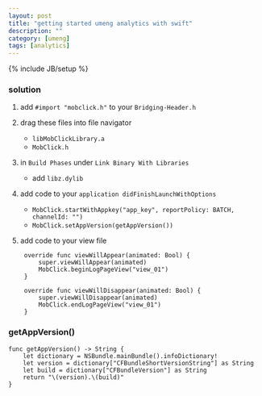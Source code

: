 ```yaml
---
layout: post
title: "getting started umeng analytics with swift"
description: ""
category: [umeng]
tags: [analytics]
---
```

{% include JB/setup %}

### solution

1. add `#import "mobclick.h"` to your `Bridging-Header.h`
1. drag these files into file navigator
    * `libMobClickLibrary.a`
    * `MobClick.h`
1. in `Build Phases` under `Link Binary With Libraries`
    * add `libz.dylib`
1. add code to your `application didFinishLaunchWithOptions`
    * `MobClick.startWithAppkey("app_key", reportPolicy: BATCH, channelId: "")`
    * `MobClick.setAppVersion(getAppVersion())`
1. add code to your view file

        override func viewWillAppear(animated: Bool) {
            super.viewWillAppear(animated)
            MobClick.beginLogPageView("view_01")
        }

        override func viewWillDisappear(animated: Bool) {
            super.viewWillDisappear(animated)
            MobClick.endLogPageView("view_01")
        }

### getAppVersion()

    func getAppVersion() -> String {
        let dictionary = NSBundle.mainBundle().infoDictionary!
        let version = dictionary["CFBundleShortVersionString"] as String
        let build = dictionary["CFBundleVersion"] as String
        return "\(version).\(build)"
    }